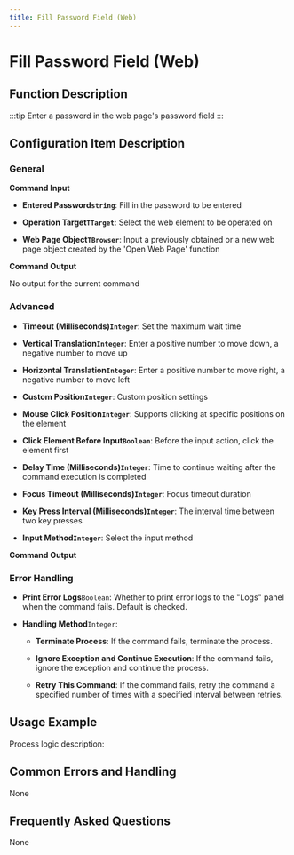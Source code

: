 ```yaml
---
title: Fill Password Field (Web)
---
```


# Fill Password Field (Web)

## Function Description

:::tip 
Enter a password in the web page's password field
:::

## Configuration Item Description

### General

**Command Input**

- **Entered Password`string`**: Fill in the password to be entered

- **Operation Target`TTarget`**: Select the web element to be operated on

- **Web Page Object`TBrowser`**: Input a previously obtained or a new web page object created by the 'Open Web Page' function


**Command Output**

No output for the current command

### Advanced

- **Timeout (Milliseconds)`Integer`**: Set the maximum wait time

- **Vertical Translation`Integer`**: Enter a positive number to move down, a negative number to move up

- **Horizontal Translation`Integer`**: Enter a positive number to move right, a negative number to move left

- **Custom Position`Integer`**: Custom position settings

- **Mouse Click Position`Integer`**: Supports clicking at specific positions on the element

- **Click Element Before Input`Boolean`**: Before the input action, click the element first

- **Delay Time (Milliseconds)`Integer`**: Time to continue waiting after the command execution is completed

- **Focus Timeout (Milliseconds)`Integer`**: Focus timeout duration

- **Key Press Interval (Milliseconds)`Integer`**: The interval time between two key presses

- **Input Method`Integer`**: Select the input method


**Command Output**

### Error Handling

- **Print Error Logs**`Boolean`: Whether to print error logs to the "Logs" panel when the command fails. Default is checked. 

- **Handling Method**`Integer`:

    - **Terminate Process**: If the command fails, terminate the process.

    - **Ignore Exception and Continue Execution**: If the command fails, ignore the exception and continue the process.

    - **Retry This Command**: If the command fails, retry the command a specified number of times with a specified interval between retries.

## Usage Example

Process logic description:

## Common Errors and Handling

None

## Frequently Asked Questions

None

